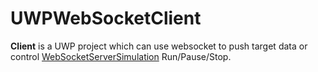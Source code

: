 # UWPWebSocketClient

**Client** is a UWP project which can use websocket to push target data or control [WebSocketServerSimulation](https://github.com/zxcv1884/WebSocketServer/) Run/Pause/Stop.
